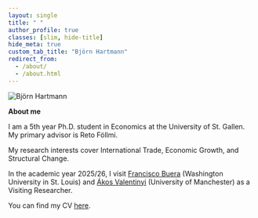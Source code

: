 ```yaml
---
layout: single
title: " "
author_profile: true
classes: [slim, hide-title]
hide_meta: true
custom_tab_title: "Björn Hartmann"
redirect_from:
  - /about/
  - /about.html
---
```


<img src="{{ '/assets/images/me.jpg' | relative_url }}" alt="Björn Hartmann" class="home-portrait">

**About me**

I am a 5th year Ph.D. student in Economics at the University of St. Gallen. 
My primary advisor is Reto Föllmi. 

My research interests cover International Trade, Economic Growth, and Structural Change.

In the academic year 2025/26, I visit
<a href="https://sites.google.com/site/fjbuera/" target="_blank" rel="noopener">Francisco Buera</a> (Washington University in St. Louis) and 
<a href="https://sites.google.com/site/valentinyiakos/" target="_blank" rel="noopener">Ákos Valentinyi</a> (University of Manchester) as a Visiting Researcher.

You can find my CV <a href="/files/Academic_CV.pdf" target="_blank" rel="noopener">here</a>.
